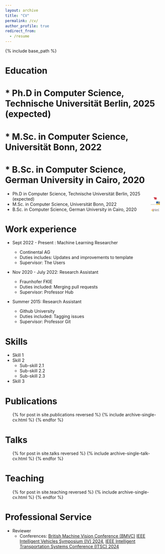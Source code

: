 ```yaml
---
layout: archive
title: "CV"
permalink: /cv/
author_profile: true
redirect_from:
  - /resume
---
```


{% include base_path %}

Education
======
# * Ph.D in Computer Science, Technische Universität Berlin, 2025 (expected)
# * M.Sc. in Computer Science, Universität Bonn, 2022
# * B.Sc. in Computer Science, German University in Cairo, 2020
<ul>
    <li>Ph.D in Computer Science, Technische Universität Berlin, 2025 (expected)
        <img src="tu_berlin.png" alt="TU Berlin" style="float:right;width:30px;height:auto;"/>
    </li>
    <li>M.Sc. in Computer Science, Universität Bonn, 2022
        <img src="uni_bonn.png" alt="University of Bonn" style="float:right;width:30px;height:auto;"/>
    </li>
    <li>B.Sc. in Computer Science, German University in Cairo, 2020
        <img src="guc.png" alt="GUC" style="float:right;width:30px;height:auto;"/>
    </li>
</ul>


Work experience
======
* Sept 2022 - Present : Machine Learning Researcher
  * Continental AG
  * Duties includes: Updates and improvements to template
  * Supervisor: The Users

* Nov 2020 - July 2022: Research Assistant
  * Fraunhofer FKIE
  * Duties included: Merging pull requests
  * Supervisor: Professor Hub

* Summer 2015: Research Assistant
  * Github University
  * Duties included: Tagging issues
  * Supervisor: Professor Git
  
Skills
======
* Skill 1
* Skill 2
  * Sub-skill 2.1
  * Sub-skill 2.2
  * Sub-skill 2.3
* Skill 3

Publications
======
  <ul>{% for post in site.publications reversed %}
    {% include archive-single-cv.html %}
  {% endfor %}</ul>
  
Talks
======
  <ul>{% for post in site.talks reversed %}
    {% include archive-single-talk-cv.html  %}
  {% endfor %}</ul>
  
Teaching
======
  <ul>{% for post in site.teaching reversed %}
    {% include archive-single-cv.html %}
  {% endfor %}</ul>
  
Professional Service
======
* Reviewer
  * Conferences:  [British Machine Vision Conference (BMVC)](https://bmvc2024.org/) [IEEE Intelligent Vehicles Symposium (IV) 2024](https://ieee-iv.org/2024/aes-and-revewers/), [IEEE Intelligent Transportation Systems Conference (ITSC) 2024](https://ieee-itsc.org/2024/) 
